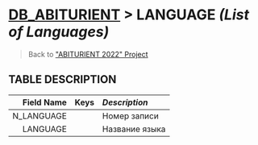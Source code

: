# [DB_ABITURIENT](../db_abiturient_2022.md) > LANGUAGE *(List of Languages)*

> Back to ["ABITURIENT 2022" Project](../../../../README.md)

## **TABLE DESCRIPTION**

| **Field Name** |  Keys   | *Description*    |
|---------------:|:-------:|:-----------------|
|     N_LANGUAGE |         | Номер записи     |
|       LANGUAGE |         | Название языка   |
